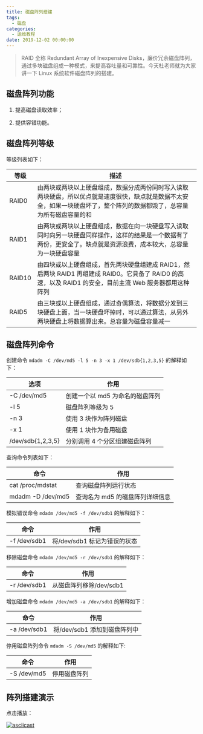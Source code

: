 ```yaml
---
title: 磁盘阵列搭建
tags:
  - 磁盘
categories:
  - 运维教程
date: 2019-12-02 00:00:00
---
```


> RAID 全称 Redundant Array of Inexpensive Disks，廉价冗余磁盘阵列，通过多块磁盘组成一种模式，来提高吞吐量和可靠性。今天杜老师就为大家讲一下 Linux 系统软件磁盘阵列的搭建。

<!-- more -->

## 磁盘阵列功能

1. 提高磁盘读取效率；

2. 提供容错功能。

## 磁盘阵列等级

等级列表如下：

| 等级 | 描述 |
| - | - |
| RAID0 | 由两块或两块以上硬盘组成，数据分成两份同时写入读取两块硬盘，所以优点就是速度很快，缺点就是数据不太安全，如果一块硬盘坏了，整个阵列的数据都毁了，总容量为所有磁盘容量的和 |
| RAID1 | 由两块或两块以上硬盘组成，数据在向一块硬盘写入读取同时向另一块硬盘同样操作，这样的结果是一个数据有了两份，更安全了。缺点就是资源浪费，成本较大，总容量为一块硬盘容量 |
| RAID10 | 由四块或以上硬盘组成，首先两块硬盘组建成 RAID1，然后两块 RAID1 再组建成 RAID0。它具备了 RAID0 的高速，以及 RAID1 的安全，目前主流 Web 服务器都用这种阵列 |
| RAID5 | 由三块或以上硬盘组成，通过奇偶算法，将数据分发到三块硬盘上面，当一块硬盘坏掉时，可以通过算法，从另外两块硬盘上将数据算出来。总容量为磁盘容量减一 |

## 磁盘阵列命令

创建命令 `mdadm -C /dev/md5 -l 5 -n 3 -x 1 /dev/sdb{1,2,3,5}` 的解释如下：

| 选项 | 作用 |
| - | - |
| -C /dev/md5 | 创建一个以 md5 为命名的磁盘阵列 |
| -l 5 | 磁盘阵列等级为 5 |
| -n 3 | 使用 3 块作为阵列磁盘 |
| -x 1 | 使用 1 块作为备用磁盘 |
| /dev/sdb{1,2,3,5} | 分别调用 4 个分区组建磁盘阵列 |

查询命令列表如下：

| 命令 | 作用 |
| - | - |
| cat /proc/mdstat | 查询磁盘阵列运行状态 |
| mdadm -D /dev/md5 | 查询名为 md5 的磁盘阵列详细信息 |

模拟错误命令 `mdadm /dev/md5 -f /dev/sdb1` 的解释如下：

| 命令 | 作用 |
| - | - |
| -f /dev/sdb1 | 将/dev/sdb1 标记为错误的状态 |

移除磁盘命令 `mdadm /dev/md5 -r /dev/sdb1` 的解释如下：

| 命令 | 作用 |
| - | - |
| -r /dev/sdb1 | 从磁盘阵列移除/dev/sdb1 |

增加磁盘命令 `mdadm /dev/md5 -a /dev/sdb1` 的解释如下：

| 命令 | 作用 |
| - | - |
| -a /dev/sdb1 | 将/dev/sdb1 添加到磁盘阵列中 |

停用磁盘阵列命令 `mdadm -S /dev/md5` 的解释如下:

| 命令 | 作用 |
| - | - |
| -S /dev/md5 | 停用磁盘阵列 |

## 阵列搭建演示

点击播放：

[![asciicast](https://asciinema.org/a/281563.svg)](https://asciinema.org/a/281563)
